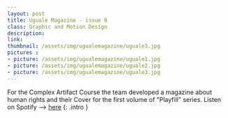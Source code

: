 ```yaml
---
layout: post
title: Uguale Magazine - issue 0
class: Graphic and Motion Design
description: 
link: 
thumbnail: /assets/img/ugualemagazine/uguale3.jpg
pictures : 
- picture: /assets/img/ugualemagazine/uguale1.jpg
- picture: /assets/img/ugualemagazine/uguale2.jpg
- picture: /assets/img/ugualemagazine/uguale3.jpg
---
```


For the Complex Artifact Course the team developed a magazine about human rights and their 
Cover for the first volume of "Playfill" series. Listen on Spotify --> [here](https://open.spotify.com/playlist/1MJH9l5H8nY25Mn2KSqMBo?si=G4pednSOTr-QPxIuqvviaw "playlist")
{: .intro }
